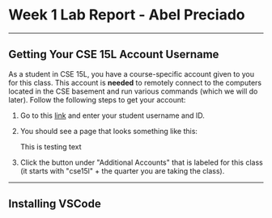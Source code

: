 # Week 1 Lab Report - Abel Preciado
***
## Getting Your CSE 15L Account Username
As a student in CSE 15L, you have a course-specific account given to you for this class. This account is **needed** to remotely connect to the computers located in the CSE basement and run various commands (which we will do later). Follow the following steps to get your account:
1. Go to this [link](https://sdacs.ucsd.edu/~icc/index.php) and enter your student username and ID.
2. You should see a page that looks something like this:

    This is testing text
3. Click the button under "Additional Accounts" that is labeled for this class (it starts with "cse15l" + the quarter you are taking the class).
***
## Installing VSCode
